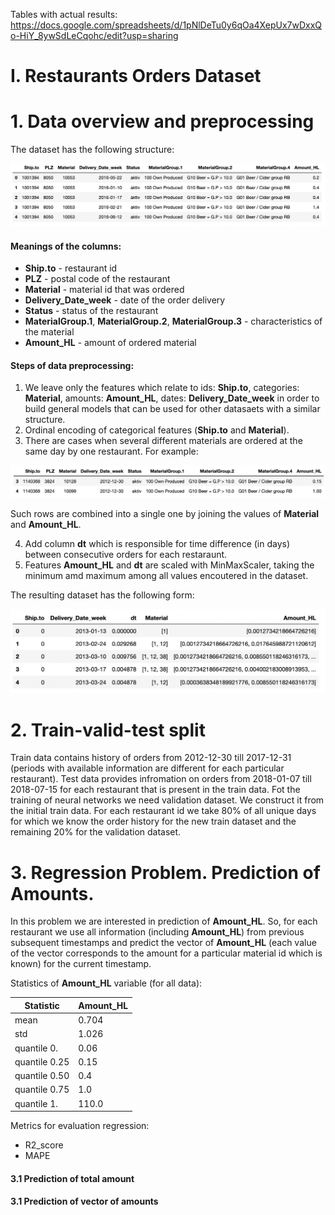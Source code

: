 Tables with actual results: https://docs.google.com/spreadsheets/d/1pNlDeTu0y6qOa4XepUx7wDxxQo-HiY_8ywSdLeCqohc/edit?usp=sharing

# I. Restaurants Orders Dataset

# 1. Data overview and preprocessing 

The dataset has the following structure:

![Dataset_Example](/images/dataset_example.png)

#### Meanings of the columns:
* **Ship.to** - restaurant id
* **PLZ** - postal code of the restaurant
* **Material** - material id that was ordered 
* **Delivery_Date_week** - date of the order delivery
* **Status** - status of the restaurant
* **MaterialGroup.1**, **MaterialGroup.2**, **MaterialGroup.3** - characteristics of the material
* **Amount_HL** - amount of ordered material

#### Steps of data preprocessing:

1. We leave only the features which relate to ids: **Ship.to**, categories: **Material**, amounts: **Amount_HL**, dates: **Delivery_Date_week** in order to build general models that can be used for other datasaets with a similar structure.
2. Ordinal encoding of categorical features (**Ship.to** and **Material**).
3. There are cases when several different materials are ordered at the same day by one restaurant. For example:

![Rows_Combination](/images/rows_combination.png)

Such rows are combined into a single one by joining the values of **Material** and **Amount_HL**.

4. Add column **dt** which is responsible for time difference (in days) between consecutive orders for each restaraunt.
5. Features **Amount_HL** and **dt** are scaled with MinMaxScaler, taking the minimum amd maximum among all values encoutered in the dataset.

The resulting dataset has the following form:

![Preprocessed_Dataset](/images/preprocessed_dataset_upd.png)

# 2. Train-valid-test split

Train data contains history of orders from 2012-12-30 till 2017-12-31 (periods with available information are different for each particular restaurant). Test data provides infromation on orders from 2018-01-07 till 2018-07-15 for each restaurant that is present in the train data. Fot the training of neural networks we need validation dataset. We construct it from the initial train data. For each restaurant id we take 80% of all unique days for which we know the order history for the new train dataset and the remaining 20% for the validation dataset. 

# 3. Regression Problem. Prediction of Amounts.  

In this problem we are interested in prediction of **Amount_HL**. So, for each restaurant we use all information (including **Amount_HL**) from previous subsequent timestamps and predict the vector of **Amount_HL** (each value of the vector corresponds to the amount for a particular material id which is known) for the current timestamp. 

Statistics of **Amount_HL** variable (for all data):

| Statistic   | **Amount_HL** |
| ----------- | ----------- |
| mean        | 0.704       |
| std         | 1.026       |
| quantile 0.    | 0.06        |
| quantile 0.25  | 0.15        |
| quantile 0.50  | 0.4         |
| quantile 0.75  | 1.0         |
| quantile 1.    | 110.0       |

Metrics for evaluation regression:
* R2_score
* MAPE


#### 3.1 Prediction of total amount 
#### 3.1 Prediction of vector of amounts 





